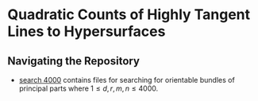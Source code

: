 # Quadratic Counts of Highly Tangent Lines to Hypersurfaces

## Navigating the Repository
* [search 4000](https://github.com/wgabrielong/highly_tangent/tree/95f4c5473b9e2fb37d54d24bef7e04fec4cf05a7/search%204000) contains files for searching for orientable bundles of principal parts where $1\leq d,r,m,n\leq 4000$. 
